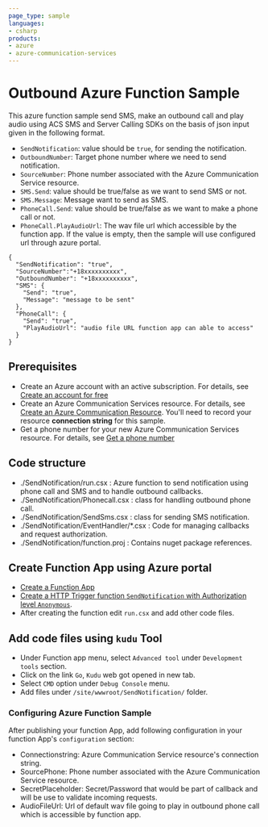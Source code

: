 ```yaml
---
page_type: sample
languages:
- csharp
products:
- azure
- azure-communication-services
---
```


# Outbound Azure Function Sample

This azure function sample send SMS, make an outbound call and play audio using ACS SMS and Server Calling SDKs on the basis of json input given in the following format.

- `SendNotification`: value should be `true`, for sending the notification.
- `OutboundNumber`: Target phone number where we need to send notification.
- `SourceNumber`: Phone number associated with the Azure Communication Service resource.
- `SMS.Send`: value should be true/false as we want to send SMS or not.
- `SMS.Message`: Message want to send as SMS.
- `PhoneCall.Send`:  value should be true/false as we want to make a phone call or not.
- `PhoneCall.PlayAudioUrl`: The wav file url which accessible by the function app. If the value is empty, then the sample will use configured url through azure portal.

```
{
  "SendNotification": "true",
  "SourceNumber":"+18xxxxxxxxxx",
  "OutboundNumber": "+18xxxxxxxxxx",
  "SMS": {
    "Send": "true",
    "Message": "message to be sent"
  },
  "PhoneCall": {
    "Send": "true",
    "PlayAudioUrl": "audio file URL function app can able to access"
  }
}
```

## Prerequisites

- Create an Azure account with an active subscription. For details, see [Create an account for free](https://azure.microsoft.com/free/)
- Create an Azure Communication Services resource. For details, see [Create an Azure Communication Resource](https://docs.microsoft.com/azure/communication-services/quickstarts/create-communication-resource). You'll need to record your resource **connection string** for this sample.
- Get a phone number for your new Azure Communication Services resource. For details, see [Get a phone number](https://docs.microsoft.com/azure/communication-services/quickstarts/telephony-sms/get-phone-number?pivots=platform-azp)

## Code structure

- ./SendNotification/run.csx : Azure function to send notification using phone call and SMS and to handle outbound callbacks.
- ./SendNotification/Phonecall.csx : class for handling outbound phone call.
- ./SendNotification/SendSms.csx : class for sending SMS notification.
- ./SendNotification/EventHandler/*.csx : Code for managing callbacks and request authorization.
- ./SendNotification/function.proj : Contains nuget package references.

## Create Function App using Azure portal

- [Create a Function App](https://docs.microsoft.com/en-us/azure/azure-functions/functions-create-function-app-portal#create-a-function-app)
- [Create a HTTP Trigger function `SendNotification` with Authorization level `Anonymous`](https://docs.microsoft.com/en-us/azure/azure-functions/functions-create-function-app-portal#create-function).
- After creating the function edit `run.csx` and add other code files.

##  Add code files using `kudu` Tool

- Under Function app menu, select `Advanced tool` under `Development tools` section.
- Click on the link `Go`, `Kudu` web got opened in new tab.
- Select `CMD` option under `Debug Console` menu.
- Add files under `/site/wwwroot/SendNotification/` folder.

### Configuring Azure Function Sample

After publishing your function App, add following configuration in your function App's `configuration` section:

- Connectionstring: Azure Communication Service resource's connection string.
- SourcePhone: Phone number associated with the Azure Communication Service resource.
- SecretPlaceholder: Secret/Password that would be part of callback and will be use to validate incoming requests.
- AudioFileUrl: Url of default wav file going to play in outbound phone call which is accessible by function app.
